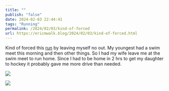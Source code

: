 ```yaml
---
title: ""
publish: "false"
date: 2024-02-03 22:44:41
tags: "Running"
permalink: /2024/02/03/kind-of-forced
url: https://ericmwalk.blog/2024/02/03/kind-of-forced.html
---
```


Kind of forced this [run](https://strava.com/activities/10689617224) by leaving myself no out. My youngest had a swim meet this morning and then other things. So I had my wife leave me at the swim meet to run home. Since I had to be home in 2 hrs to get my daughter to hockey it probably gave me more drive than needed.

![](https://ericmwalk.blog/uploads/2024/img-7743.jpeg)

![](https://ericmwalk.blog/uploads/2024/img-7742.jpeg)